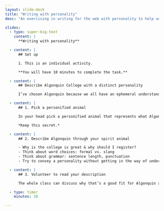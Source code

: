 ```yaml
---
layout: slide-deck
title: "Writing with personality"
desc: "An exercising in writing for the web with personality to help understand communicating messages with words."

slides:
  - type: super-big-text
    content: |
      **Writing with personality**

  - content: |
      ## Set up

      1. This is an individual activity.

      **You will have 10 minutes to complete the task.**

  - content: |
      ## Describe Algonquin College with a distinct personality

      I’ve chosen Algonquin because we all have an ephemeral understanding and don’t need to research anything that may sway our decisions.

  - content: |
      ## 1. Pick a personified animal

      In your head pick a personified animal that represents what Algonquin either currently is, or what you feel Algonquin should be, or what Algonquin could be: a bubbly tiger, a crotchety dolphin, etc.

      *Keep this secret.*

  - content: |
      ## 2. Describe Algonquin through your spirit animal

      - Why is the college is great & why should I register?
      - Think about word choices: formal vs. slang
      - Think about grammar: sentence length, punctuation
      - Try to convey a personality without getting in the way of understanding

  - content: |
      ## 3. Volunteer to read your description

      The whole class can discuss why that’s a good fit for Algonquin and try to guess your spirit animal.

  - type: timer
    minutes: 10

---
```

